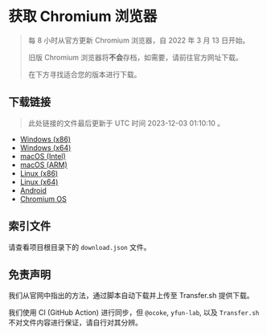 # 获取 Chromium 浏览器

> 每 8 小时从官方更新 Chromium 浏览器，自 2022 年 3 月 13 日开始。
> 
> 旧版 Chromium 浏览器将**不会**存档，如需要，请前往官方网址下载。
>
> 在下方寻找适合您的版本进行下载。

## 下载链接

> 此处链接的文件最后更新于 UTC 时间 2023-12-03 01:10:10
。

- [Windows (x86)](https://transfer.sh/jtQNtGx2v0/Win.zip)
- [Windows (x64)](https://transfer.sh/rgQpSNbO8w/Win_x64.zip)
- [macOS (Intel)](https://transfer.sh/nei77pBX1M/Mac.zip)
- [macOS (ARM)](https://transfer.sh/MuLbSHjql9/Mac_Arm.zip)
- [Linux (x86)](https://transfer.sh/zX7Xurqp3a/Linux.zip)
- [Linux (x64)](https://transfer.sh/5CK50lGaXM/Linux_x64.zip)
- [Android](https://transfer.sh/9UDj4I2mDG/Android.zip)
- [Chromium OS](https://transfer.sh/MxS8rAdMpi/Linux_ChromiumOS_Full.zip)

## 索引文件

请查看项目根目录下的 `download.json` 文件。

## 免责声明

我们从官网中指出的方法，通过脚本自动下载并上传至 Transfer.sh 提供下载。

我们使用 CI (GitHub Action) 进行同步，但 `@ocoke`, `yfun-lab`, 以及 `Transfer.sh` 不对文件内容进行保证，请自行对其分辨。
